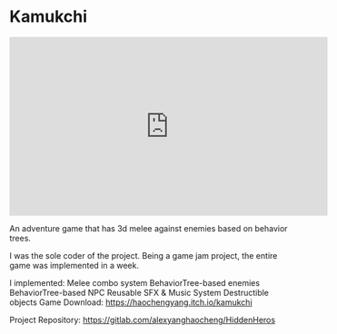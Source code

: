 # Kamukchi

<iframe width="560" height="315" src="https://www.youtube.com/embed/R_q5EiZtr10" title="YouTube video player" frameborder="0" allow="accelerometer; autoplay; clipboard-write; encrypted-media; gyroscope; picture-in-picture; web-share" allowfullscreen></iframe>


An adventure game that has 3d melee against enemies based on behavior trees.

I was the sole coder of the project. Being a game jam project, the entire game was implemented in a week. 

I implemented:
Melee combo system
BehaviorTree-based enemies
BehaviorTree-based NPC
Reusable SFX & Music System
Destructible objects
Game Download: https://haochengyang.itch.io/kamukchi

Project Repository: https://gitlab.com/alexyanghaocheng/HiddenHeros
